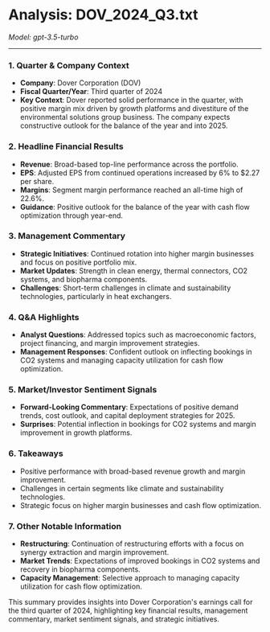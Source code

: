 # Analysis: DOV_2024_Q3.txt

*Model: gpt-3.5-turbo*

---

### 1. Quarter & Company Context
- **Company**: Dover Corporation (DOV)
- **Fiscal Quarter/Year**: Third quarter of 2024
- **Key Context**: Dover reported solid performance in the quarter, with positive margin mix driven by growth platforms and divestiture of the environmental solutions group business. The company expects constructive outlook for the balance of the year and into 2025.

### 2. Headline Financial Results
- **Revenue**: Broad-based top-line performance across the portfolio.
- **EPS**: Adjusted EPS from continued operations increased by 6% to $2.27 per share.
- **Margins**: Segment margin performance reached an all-time high of 22.6%.
- **Guidance**: Positive outlook for the balance of the year with cash flow optimization through year-end.

### 3. Management Commentary
- **Strategic Initiatives**: Continued rotation into higher margin businesses and focus on positive portfolio mix.
- **Market Updates**: Strength in clean energy, thermal connectors, CO2 systems, and biopharma components.
- **Challenges**: Short-term challenges in climate and sustainability technologies, particularly in heat exchangers.

### 4. Q&A Highlights
- **Analyst Questions**: Addressed topics such as macroeconomic factors, project financing, and margin improvement strategies.
- **Management Responses**: Confident outlook on inflecting bookings in CO2 systems and managing capacity utilization for cash flow optimization.

### 5. Market/Investor Sentiment Signals
- **Forward-Looking Commentary**: Expectations of positive demand trends, cost outlook, and capital deployment strategies for 2025.
- **Surprises**: Potential inflection in bookings for CO2 systems and margin improvement in growth platforms.

### 6. Takeaways
- Positive performance with broad-based revenue growth and margin improvement.
- Challenges in certain segments like climate and sustainability technologies.
- Strategic focus on higher margin businesses and cash flow optimization.

### 7. Other Notable Information
- **Restructuring**: Continuation of restructuring efforts with a focus on synergy extraction and margin improvement.
- **Market Trends**: Expectations of improved bookings in CO2 systems and recovery in biopharma components.
- **Capacity Management**: Selective approach to managing capacity utilization for cash flow optimization.

This summary provides insights into Dover Corporation's earnings call for the third quarter of 2024, highlighting key financial results, management commentary, market sentiment signals, and strategic initiatives.